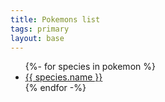 ```yaml
---
title: Pokemons list
tags: primary
layout: base
---
```

<ul>
 {%- for species in pokemon %}
 <li><a href="{{ species.name | slugify }}">{{ species.name }}</a></li>
 {% endfor -%}
</ul>